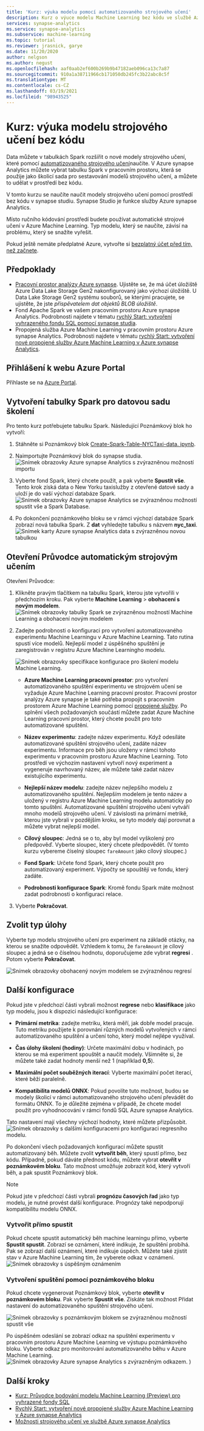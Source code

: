 ```yaml
---
title: 'Kurz: výuka modelu pomocí automatizovaného strojového učení'
description: Kurz o výuce modelu Machine Learning bez kódu ve službě Azure synapse Analytics.
services: synapse-analytics
ms.service: synapse-analytics
ms.subservice: machine-learning
ms.topic: tutorial
ms.reviewer: jrasnick, garye
ms.date: 11/20/2020
author: nelgson
ms.author: negust
ms.openlocfilehash: aaf0aab2ef600b269b9b47182aeb096ca13c7a87
ms.sourcegitcommit: 910a1a38711966cb171050db245fc3b22abc8c5f
ms.translationtype: MT
ms.contentlocale: cs-CZ
ms.lasthandoff: 03/19/2021
ms.locfileid: "98943525"
---
```

# <a name="tutorial-train-a-machine-learning-model-without-code"></a>Kurz: výuka modelu strojového učení bez kódu

Data můžete v tabulkách Spark rozšířit o nové modely strojového učení, které pomocí [automatizovaného strojového učení](../../machine-learning/concept-automated-ml.md)naučíte. V Azure synapse Analytics můžete vybrat tabulku Spark v pracovním prostoru, která se použije jako školicí sada pro sestavování modelů strojového učení, a můžete to udělat v prostředí bez kódu.

V tomto kurzu se naučíte naučit modely strojového učení pomocí prostředí bez kódu v synapse studiu. Synapse Studio je funkce služby Azure synapse Analytics. 

Místo ručního kódování prostředí budete používat automatické strojové učení v Azure Machine Learning. Typ modelu, který se naučíte, závisí na problému, který se snažíte vyřešit.

Pokud ještě nemáte předplatné Azure, vytvořte si [bezplatný účet před tím, než začnete](https://azure.microsoft.com/free/).

## <a name="prerequisites"></a>Předpoklady

- [Pracovní prostor analýzy Azure synapse](../get-started-create-workspace.md). Ujistěte se, že má účet úložiště Azure Data Lake Storage Gen2 nakonfigurovaný jako výchozí úložiště. U Data Lake Storage Gen2 systému souborů, se kterými pracujete, se ujistěte, že jste *přispěvatelem dat objektů BLOB úložiště*.
- Fond Apache Spark ve vašem pracovním prostoru Azure synapse Analytics. Podrobnosti najdete v tématu [rychlý Start: vytvoření vyhrazeného fondu SQL pomocí synapse studia](../quickstart-create-sql-pool-studio.md).
- Propojená služba Azure Machine Learning v pracovním prostoru Azure synapse Analytics. Podrobnosti najdete v tématu [rychlý Start: vytvoření nové propojené služby Azure Machine Learning v Azure synapse Analytics](quickstart-integrate-azure-machine-learning.md).

## <a name="sign-in-to-the-azure-portal"></a>Přihlášení k webu Azure Portal

Přihlaste se na [Azure Portal](https://portal.azure.com/).

## <a name="create-a-spark-table-for-the-training-dataset"></a>Vytvoření tabulky Spark pro datovou sadu školení

Pro tento kurz potřebujete tabulku Spark. Následující Poznámkový blok ho vytvoří:

1. Stáhněte si Poznámkový blok [Create-Spark-Table-NYCTaxi-data. ipynb](https://go.microsoft.com/fwlink/?linkid=2149229).

1. Naimportujte Poznámkový blok do synapse studia.
![Snímek obrazovky Azure synapse Analytics s zvýrazněnou možností importu](media/tutorial-automl-wizard/tutorial-automl-wizard-00a.png)

1. Vyberte fond Spark, který chcete použít, a pak vyberte **Spustit vše**. Tento krok získá data o New Yorku taxislužby z otevřené datové sady a uloží je do vaší výchozí databáze Spark.
![Snímek obrazovky Azure synapse Analytics se zvýrazněnou možností spustit vše a Spark Database.](media/tutorial-automl-wizard/tutorial-automl-wizard-00b.png)

1. Po dokončení poznámkového bloku se v rámci výchozí databáze Spark zobrazí nová tabulka Spark. Z **dat** vyhledejte tabulku s názvem **nyc_taxi**.
![Snímek karty Azure synapse Analytics data s zvýrazněnou novou tabulkou](media/tutorial-automl-wizard/tutorial-automl-wizard-00c.png)

## <a name="open-the-automated-machine-learning-wizard"></a>Otevření Průvodce automatickým strojovým učením

Otevření Průvodce:

1. Klikněte pravým tlačítkem na tabulku Spark, kterou jste vytvořili v předchozím kroku. Pak vyberte **Machine Learning**  >  **obohacení s novým modelem**.
![Snímek obrazovky tabulky Spark se zvýrazněnou možností Machine Learning a obohacení novým modelem](media/tutorial-automl-wizard/tutorial-automl-wizard-00d.png)

1. Zadejte podrobnosti o konfiguraci pro vytvoření automatizovaného experimentu Machine Learningu v Azure Machine Learning. Tato rutina spustí více modelů. Nejlepší model z úspěšného spuštění je zaregistrován v registru Azure Machine Learningho modelu.

   ![Snímek obrazovky specifikace konfigurace pro školení modelu Machine Learning.](media/tutorial-automl-wizard/tutorial-automl-wizard-configure-run-00a.png)

    - **Azure Machine Learning pracovní prostor**: pro vytvoření automatizovaného spuštění experimentu ve strojovém učení se vyžaduje Azure Machine Learning pracovní prostor. Pracovní prostor analýzy Azure synapse je také potřeba propojit s pracovním prostorem Azure Machine Learning pomocí [propojené služby](quickstart-integrate-azure-machine-learning.md). Po splnění všech požadovaných součástí můžete zadat Azure Machine Learning pracovní prostor, který chcete použít pro toto automatizované spuštění.

    - **Název experimentu**: zadejte název experimentu. Když odesíláte automatizované spuštění strojového učení, zadáte název experimentu. Informace pro běh jsou uloženy v rámci tohoto experimentu v pracovním prostoru Azure Machine Learning. Toto prostředí ve výchozím nastavení vytvoří nový experiment a vygeneruje navrhovaný název, ale můžete také zadat název existujícího experimentu.

    - **Nejlepší název modelu**: zadejte název nejlepšího modelu z automatizovaného spuštění. Nejlepším modelem je tento název a uložený v registru Azure Machine Learning modelu automaticky po tomto spuštění. Automatizované spuštění strojového učení vytváří mnoho modelů strojového učení. V závislosti na primární metrikě, kterou jste vybrali v pozdějším kroku, se tyto modely dají porovnat a můžete vybrat nejlepší model.

    - **Cílový sloupec**: Jedná se o to, aby byl model vyškolený pro předpověď. Vyberte sloupec, který chcete předpovědět. (V tomto kurzu vybereme číselný sloupec `fareAmount` jako cílový sloupec.)

    - **Fond Spark**: Určete fond Spark, který chcete použít pro automatizovaný experiment. Výpočty se spouštějí ve fondu, který zadáte.

    - **Podrobnosti konfigurace Spark**: Kromě fondu Spark máte možnost zadat podrobnosti o konfiguraci relace.

1. Vyberte **Pokračovat**.

## <a name="choose-a-task-type"></a>Zvolit typ úlohy

Vyberte typ modelu strojového učení pro experiment na základě otázky, na kterou se snažíte odpovědět. Vzhledem k tomu, že `fareAmount` je cílový sloupec a jedná se o číselnou hodnotu, doporučujeme zde vybrat **regresi** . Potom vyberte **Pokračovat**.

![Snímek obrazovky obohacený novým modelem se zvýrazněnou regresí](media/tutorial-automl-wizard/tutorial-automl-wizard-configure-run-00b.png)

## <a name="additional-configurations"></a>Další konfigurace

Pokud jste v předchozí části vybrali možnost **regrese** nebo **klasifikace** jako typ modelu, jsou k dispozici následující konfigurace:

- **Primární metrika**: zadejte metriku, která měří, jak dobře model pracuje. Tuto metriku použijete k porovnání různých modelů vytvořených v rámci automatizovaného spuštění a určení toho, který model nejlépe využíval.

- **Čas úlohy školení (hodiny)**: Určete maximální dobu v hodinách, po kterou se má experiment spouštět a naučit modely. Všimněte si, že můžete také zadat hodnoty menší než 1 (například **0,5**).

- **Maximální počet souběžných iterací**: Vyberte maximální počet iterací, které běží paralelně.

- **Kompatibilita modelů ONNX**: Pokud povolíte tuto možnost, budou se modely školicí v rámci automatizovaného strojového učení převádět do formátu ONNX. To je důležité zejména v případě, že chcete model použít pro vyhodnocování v rámci fondů SQL Azure synapse Analytics.

Tato nastavení mají všechny výchozí hodnoty, které můžete přizpůsobit.
![Snímek obrazovky s dalšími konfiguracemi pro konfiguraci regresního modelu.](media/tutorial-automl-wizard/tutorial-automl-wizard-configure-run-00c.png)

Po dokončení všech požadovaných konfigurací můžete spustit automatizovaný běh. Můžete zvolit **vytvořit běh**, který spustí přímo, bez kódu. Případně, pokud dáváte přednost kódu, můžete vybrat **otevřít v poznámkovém bloku**. Tato možnost umožňuje zobrazit kód, který vytvoří běh, a pak spustit Poznámkový blok.

>[!NOTE]
>Pokud jste v předchozí části vybrali **prognózu časových řad** jako typ modelu, je nutné provést další konfigurace. Prognózy také nepodporují kompatibilitu modelu ONNX.

### <a name="create-a-run-directly"></a>Vytvořit přímo spustit

Pokud chcete spustit automatický běh machine learningu přímo, vyberte **Spustit spustit**. Zobrazí se oznámení, které indikuje, že spuštění probíhá. Pak se zobrazí další oznámení, které indikuje úspěch. Můžete také zjistit stav v Azure Machine Learning tím, že vyberete odkaz v oznámení.
![Snímek obrazovky s úspěšným oznámením](media/tutorial-automl-wizard/tutorial-automl-wizard-configure-run-00d.png)

### <a name="create-a-run-with-a-notebook"></a>Vytvoření spuštění pomocí poznámkového bloku

Pokud chcete vygenerovat Poznámkový blok, vyberte **otevřít v poznámkovém bloku**. Pak vyberte **Spustit vše**. Získáte tak možnost Přidat nastavení do automatizovaného spuštění strojového učení.

![Snímek obrazovky s poznámkovým blokem se zvýrazněnou možností spustit vše](media/tutorial-automl-wizard/tutorial-automl-wizard-configure-run-00e.png)

Po úspěšném odeslání se zobrazí odkaz na spuštění experimentu v pracovním prostoru Azure Machine Learning ve výstupu poznámkového bloku. Vyberte odkaz pro monitorování automatizovaného běhu v Azure Machine Learning.
![Snímek obrazovky Azure synapse Analytics s zvýrazněným odkazem. ](media/tutorial-automl-wizard/tutorial-automl-wizard-configure-run-00f.png) )

## <a name="next-steps"></a>Další kroky

- [Kurz: Průvodce bodování modelu Machine Learning (Preview) pro vyhrazené fondy SQL](tutorial-sql-pool-model-scoring-wizard.md)
- [Rychlý Start: vytvoření nové propojené služby Azure Machine Learning v Azure synapse Analytics](quickstart-integrate-azure-machine-learning.md)
- [Možnosti strojového učení ve službě Azure synapse Analytics](what-is-machine-learning.md)